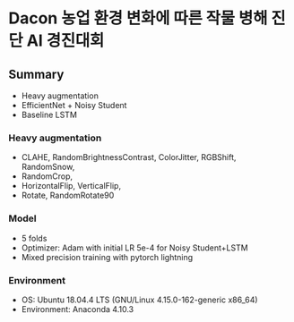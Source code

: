 # Dacon 농업 환경 변화에 따른 작물 병해 진단 AI 경진대회

## Summary
- Heavy augmentation
- EfficientNet + Noisy Student
- Baseline LSTM

### Heavy augmentation
- CLAHE, RandomBrightnessContrast, ColorJitter, RGBShift, RandomSnow, 
- RandomCrop, 
- HorizontalFlip, VerticalFlip, 
- Rotate, RandomRotate90

### Model
- 5 folds
- Optimizer: Adam with initial LR 5e-4 for Noisy Student+LSTM
- Mixed precision training with pytorch lightning

### Environment
- OS: Ubuntu 18.04.4 LTS (GNU/Linux 4.15.0-162-generic x86_64)
- Environment: Anaconda 4.10.3

